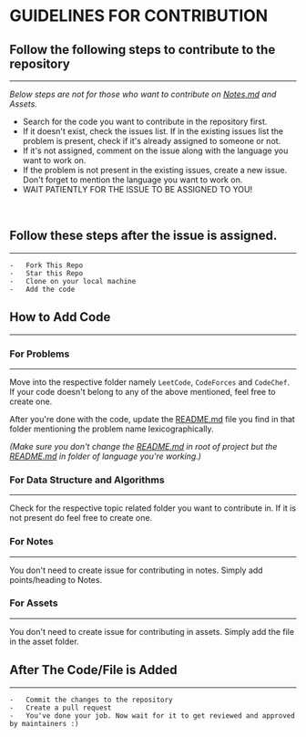 # GUIDELINES FOR CONTRIBUTION

## Follow the following steps to contribute to the repository

---

*Below steps are not for those who want to contribute on [Notes.md](https://github.com/himakhaitan/CP-Directory/blob/main/Notes.md) and Assets.*

- Search for the code you want to contribute in the repository first.
- If it doesn't exist, check the issues list. If in the existing issues list the problem is present, check if it's already assigned to someone or not.
- If it's not assigned, comment on the issue along with the language you want to work on.
- If the problem is not present in the existing issues, create a new issue. Don't forget to mention the language you want to work on.
- WAIT PATIENTLY FOR THE ISSUE TO BE ASSIGNED TO YOU!

<br>

## Follow these steps after the issue is assigned.

---

```
-   Fork This Repo
-   Star this Repo
-   Clone on your local machine
-   Add the code
```

## How to Add Code

---

### For Problems
---
Move into the respective folder namely `LeetCode`, `CodeForces` and `CodeChef`. If your code doesn't belong to any of the above mentioned, feel free to create one.

After you're done with the code, update the [README.md](https://github.com/himakhaitan/CP-Directory) file you find in that folder mentioning the problem name lexicographically.

*(Make sure you don't change the [README.md](https://github.com/himakhaitan/CP-Directory) in root of project but the [README.md](https://github.com/himakhaitan/CP-Directory) in folder of language you're working.)*

### For Data Structure and Algorithms
---
Check for the respective topic related folder you want to contribute in. If it is not present do feel free to create one.

### For Notes
---

You don't need to create issue for contributing in notes. Simply add points/heading to Notes.

### For Assets
---

You don't need to create issue for contributing in assets. Simply add the file in the asset folder.

## After The Code/File is Added
---

```
-   Commit the changes to the repository
-   Create a pull request
-   You've done your job. Now wait for it to get reviewed and approved by maintainers :)
```